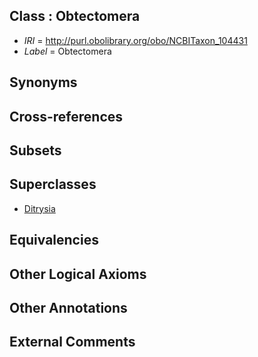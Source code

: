 
## Class : Obtectomera

 * *IRI* = http://purl.obolibrary.org/obo/NCBITaxon_104431
 * *Label* = Obtectomera

## Synonyms


## Cross-references


## Subsets


## Superclasses

 * [Ditrysia](../../NCBITaxon/67/NCBITaxon_37567.md)

## Equivalencies


## Other Logical Axioms


## Other Annotations


## External Comments


